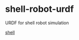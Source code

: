 # shell-robot-urdf
URDF for shell robot simulation

[shell](https://github.com/lucaricciatl/shellbot-urdf/blob/main/relazione%20shell%20robot%20.pdf)
